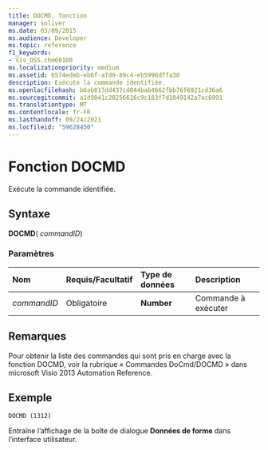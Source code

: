 ```yaml
---
title: DOCMD, fonction
manager: soliver
ms.date: 03/09/2015
ms.audience: Developer
ms.topic: reference
f1_keywords:
- Vis_DSS.chm60100
ms.localizationpriority: medium
ms.assetid: 6574edeb-eb6f-afd9-89c4-eb5996dffa30
description: Exécute la commande identifiée.
ms.openlocfilehash: b6ab817dd437cd844bab4662fbb76f6921cd36a6
ms.sourcegitcommit: a1d9041c20256616c9c183f7d1049142a7ac6991
ms.translationtype: MT
ms.contentlocale: fr-FR
ms.lasthandoff: 09/24/2021
ms.locfileid: "59628450"
---
```

# <a name="docmd-function"></a>Fonction DOCMD

Exécute la commande identifiée.
  
## <a name="syntax"></a>Syntaxe

 **DOCMD**( _commandID_)
  
### <a name="parameters"></a>Paramètres

|**Nom**|**Requis/Facultatif**|**Type de données**|**Description**|
|:-----|:-----|:-----|:-----|
| _commandID_ <br/> |Obligatoire  <br/> |**Number** <br/> | Commande à exécuter  <br/> |
   
## <a name="remarks"></a>Remarques

Pour obtenir la liste des commandes qui sont pris en charge avec la fonction DOCMD, voir la rubrique « Commandes DoCmd/DOCMD » dans microsoft Visio 2013 Automation Reference. 
  
## <a name="example"></a>Exemple

 `DOCMD (1312)`
  
Entraîne l’affichage de la boîte de dialogue **Données de forme** dans l’interface utilisateur. 
  

